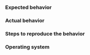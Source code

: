 ### Expected behavior

### Actual behavior

### Steps to reproduce the behavior

### Operating system
